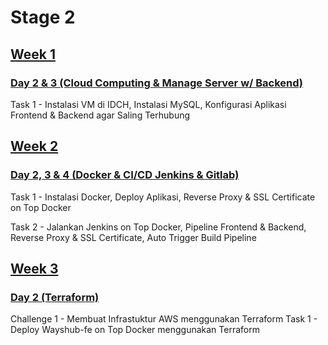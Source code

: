 # Stage 2
## [Week 1](https://github.com/calvinnr/devops18-dw-calvinnr/tree/a02244776ce76b8cf7e978ba7f20cc10b349999f/Stage%202/Week%201)
### [Day 2 & 3 (Cloud Computing & Manage Server w/ Backend)](https://github.com/calvinnr/devops18-dw-calvinnr/blob/310614d0d8bd3605a30dda262a4856609897a029/Stage%202/Week%201/Day%203/README.md)
Task 1 - Instalasi VM di IDCH, Instalasi MySQL, Konfigurasi Aplikasi Frontend & Backend agar Saling Terhubung
## [Week 2](https://github.com/calvinnr/devops18-dw-calvinnr/tree/a02244776ce76b8cf7e978ba7f20cc10b349999f/Stage%202/Week%201)
### [Day 2, 3 & 4 (Docker & CI/CD Jenkins & Gitlab)](https://github.com/calvinnr/devops18-dw-calvinnr/blob/main/Stage%202/Week%202/Day%202/README.md)
Task 1 - Instalasi Docker, Deploy Aplikasi, Reverse Proxy & SSL Certificate on Top Docker

Task 2 - Jalankan Jenkins on Top Docker, Pipeline Frontend & Backend, Reverse Proxy & SSL Certificate, Auto Trigger Build Pipeline
## [Week 3](https://github.com/calvinnr/devops18-dw-calvinnr/tree/262b7ccb4705b9fc66220135d2116ce6647cc48d/Stage%202/Week%203)
### [Day 2 (Terraform)](https://github.com/calvinnr/devops18-dw-calvinnr/tree/262b7ccb4705b9fc66220135d2116ce6647cc48d/Stage%202/Week%203/Day%202)
Challenge 1 - Membuat Infrastuktur AWS menggunakan Terraform
Task 1 - Deploy Wayshub-fe on Top Docker menggunakan Terraform
